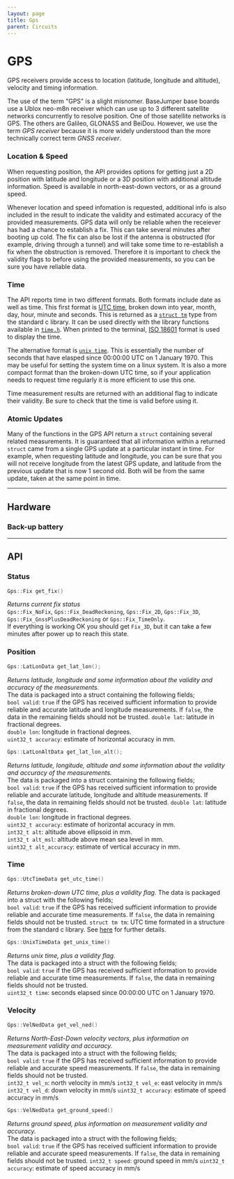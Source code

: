 ```yaml
---
layout: page
title: Gps
parent: Circuits
---
```


# GPS
GPS receivers provide access to location (latitude, longitude and altitude), velocity and timing information. 

The use of the term "GPS" is a slight misnomer. BaseJumper base boards use a Ublox neo-m8n receiver which can use up to 3 different satellite networks concurrently to resolve position. One of those satellite networks is GPS. The others are Galileo, GLONASS and BeiDou. However, we use the term *GPS receiver* because it is more widely understood than the more technically correct term *GNSS receiver*.

### Location & Speed
When requesting position, the API provides options for getting just a 2D position with latitude and longitude or a 3D position with additional altitude information. Speed is available in north-east-down vectors, or as a ground speed. 

Whenever location and speed infomation is requested, additional info is also included in the result to indicate the validity and estimated accuracy of the provided measurements. GPS data will only be reliable when the receiever has had a chance to establish a fix. This can take several minutes after booting up cold. The fix can also be lost if the antenna is obstructed (for example, driving through a tunnel) and will take some time to re-establish a fix when the obstruction is removed. Therefore it is important to check the validity flags to before using the provided measurements, so you can be sure you have reliable data.

### Time
The API reports time in two different formats. Both formats include date as well as time. This first format is [UTC time](https://en.wikipedia.org/wiki/Coordinated_Universal_Time), broken down into year, month, day, hour, minute and seconds. This is returned as a [`struct tm`](http://www.cplusplus.com/reference/ctime/tm/) type from the standard c library. It can be used directly with the library functions available in [`time.h`](http://www.cplusplus.com/reference/ctime/). When printed to the terminal, [ISO 18601](https://en.wikipedia.org/wiki/ISO_8601) format is used to display the time.

The alternative format is [`unix time`](https://en.wikipedia.org/wiki/Unix_time). This is essentially the number of seconds that have elasped since 00:00:00 UTC on 1 January 1970. This may be useful for setting the system time on a linux system. It is also a more compact format than the broken-down UTC time, so if your application needs to request time regularly it is more efficient to use this one.

Time measurement results are returned with an additional flag to indicate their validity. Be sure to check that the time is valid before using it. 

### Atomic Updates
Many of the functions in the GPS API return a `struct` containing several related measurements. It is guaranteed that all information within a returned `struct` came from a single GPS update at a particular instant in time. For example, when requesting latitude and longitude, you can be sure that you will not receive longitude from the latest GPS update, and latitude from the previous update that is now 1 second old. Both will be from the same update, taken at the same point in time.

---

## Hardware

### Back-up battery


---

## API

### Status

``` cpp
Gps::Fix get_fix()
```
*Returns current fix status*  
`Gps::Fix_NoFix`, `Gps::Fix_DeadReckoning`, `Gps::Fix_2D`, `Gps::Fix_3D`, `Gps::Fix_GnssPlusDeadReckoning` or `Gps::Fix_TimeOnly`.  
If everything is working OK you should get `Fix_3D`, but it can take a few minutes after power up to reach this state.

### Position

``` cpp
Gps::LatLonData get_lat_lon();
```
*Returns latitude, longitude and some information about the validity and accuracy of the measurements.*   
The data is packaged into a struct containing the following fields;  
`bool valid`: `true` if the GPS has received sufficient information to provide reliable and accurate latitude and longitude measurements. If `false`, the data in the remaining fields should not be trusted.
`double lat`: latitude in fractional degrees.  
`double lon`: longitude in fractional degrees.  
`uint32_t accuracy`: estimate of horizontal accuracy in mm.  

``` cpp
Gps::LatLonAltData get_lat_lon_alt();
```
*Returns latitude, longitude, altitude and some information about the validity and accuracy of the measurements.*   
The data is packaged into a struct containing the following fields;  
`bool valid`: `true` if the GPS has received sufficient information to provide reliable and accurate latitude, longitude and altitude measurements. If `false`, the data in remaining fields should not be trusted.
`double lat`: latitude in fractional degrees.  
`double lon`: longitude in fractional degrees.  
`uint32_t accuracy`: estimate of horizontal accuracy in mm.  
`int32_t alt`: altitude above ellipsoid in mm.  
`int32_t alt_msl`: altitude above mean sea level in mm.  
`uint32_t alt_accuracy`: estimate of vertical accuracy in mm.

### Time

``` cpp
Gps::UtcTimeData get_utc_time()
```
*Returns broken-down UTC time, plus a validity flag.*
The data is packaged into a struct with the following fields;  
`bool valid`: `true` if the GPS has received sufficient information to provide reliable and accurate time measurements. If `false`, the data in remaining fields should not be trusted.
`struct tm tm`: UTC time formated in a structure from the standard c library. See [here](http://www.cplusplus.com/reference/ctime/tm/) for further details.

``` cpp
Gps::UnixTimeData get_unix_time()
```
*Returns unix time, plus a validity flag.*  
The data is packaged into a struct with the following fields;  
`bool valid`: `true` if the GPS has received sufficient information to provide reliable and accurate time measurements. If `false`, the data in remaining fields should not be trusted.  
`uint32_t time`: seconds elapsed since 00:00:00 UTC on 1 January 1970.   

### Velocity

``` cpp
Gps::VelNedData get_vel_ned()
```
*Returns North-East-Down velocity vectors, plus information on measurement validity and accuracy.*  
The data is packaged into a struct with the following fields;  
`bool valid`: `true` if the GPS has received sufficient information to provide reliable and accurate speed measurements. If `false`, the data in remaining fields should not be trusted.  
`int32_t vel_n`: north velocity in mm/s
`int32_t vel_e`: east velocity in mm/s
`int32_t vel_d`: down velocity in mm/s
`uint32_t accuracy`: estimate of speed accuracy in mm/s

``` cpp
Gps::VelNedData get_ground_speed()
```
*Returns ground speed, plus information on measurement validity and accuracy.*  
The data is packaged into a struct with the following fields;  
`bool valid`: `true` if the GPS has received sufficient information to provide reliable and accurate speed measurements. If `false`, the data in remaining fields should not be trusted.
`int32_t speed`: ground speed in mm/s
`uint32_t accuracy`: estimate of speed accuracy in mm/s